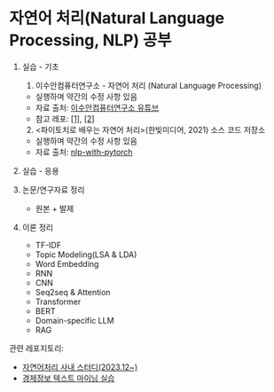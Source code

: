 # 자연어 처리(Natural Language Processing, NLP) 공부

1. 실습 - 기초
   1) 이수안컴퓨터연구소 - 자연어 처리 (Natural Language Processing)
   - 실행하며 약간의 수정 사항 있음
   - 자료 출처: [이수안컴퓨터연구소 유튜브](https://www.youtube.com/@user-ss5no9xw6e)
   - 참고 레포: [[1]](https://github.com/yeon93/NLP_study), [[2]](https://github.com/kjh8331267/NLP_suanlab)
   2) <파이토치로 배우는 자연어 처리>(한빛미디어, 2021) 소스 코드 저장소
   - 실행하며 약간의 수정 사항 있음
   - 자료 출처: [nlp-with-pytorch](https://github.com/rickiepark/nlp-with-pytorch)

2. 실습 - 응용

3. 논문/연구자료 정리
   - 원본 + 발제

4. 이론 정리
   - TF-IDF
   - Topic Modeling(LSA & LDA)
   - Word Embedding
   - RNN
   - CNN
   - Seq2seq & Attention
   - Transformer
   - BERT
   - Domain-specific LLM
   - RAG

관련 레포지토리:
- [자연어처리 사내 스터디(2023.12~)](https://github.com/kjh8331267/NLP_study?tab=readme-ov-file)
- [경제정보 텍스트 마이닝 실습](https://github.com/jo-cho/eitm)
